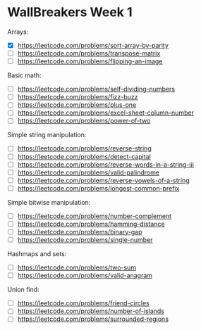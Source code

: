 # WallBreakers Week 1


Arrays:
- [X] https://leetcode.com/problems/sort-array-by-parity
- [ ] https://leetcode.com/problems/transpose-matrix
- [ ] https://leetcode.com/problems/flipping-an-image

Basic math:
- [ ] https://leetcode.com/problems/self-dividing-numbers
- [ ] https://leetcode.com/problems/fizz-buzz
- [ ] https://leetcode.com/problems/plus-one
- [ ] https://leetcode.com/problems/excel-sheet-column-number
- [ ] https://leetcode.com/problems/power-of-two

Simple string manipulation:
- [ ] https://leetcode.com/problems/reverse-string
- [ ] https://leetcode.com/problems/detect-capital
- [ ] https://leetcode.com/problems/reverse-words-in-a-string-iii
- [ ] https://leetcode.com/problems/valid-palindrome
- [ ] https://leetcode.com/problems/reverse-vowels-of-a-string
- [ ] https://leetcode.com/problems/longest-common-prefix

Simple bitwise manipulation:
- [ ] https://leetcode.com/problems/number-complement
- [ ] https://leetcode.com/problems/hamming-distance
- [ ] https://leetcode.com/problems/binary-gap
- [ ] https://leetcode.com/problems/single-number

Hashmaps and sets:
- [ ] https://leetcode.com/problems/two-sum
- [ ] https://leetcode.com/problems/valid-anagram

Union find:
- [ ] https://leetcode.com/problems/friend-circles
- [ ] https://leetcode.com/problems/number-of-islands
- [ ] https://leetcode.com/problems/surrounded-regions
